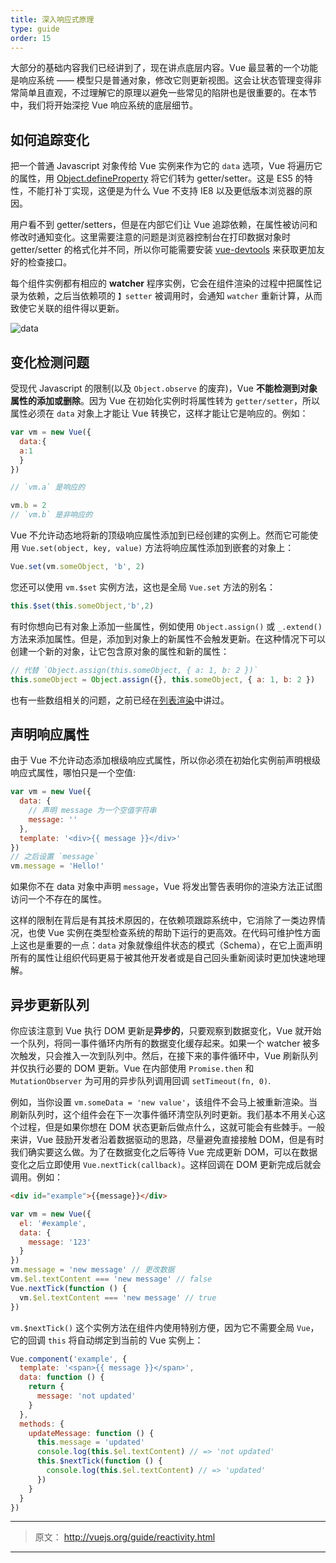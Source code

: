 ```yaml
---
title: 深入响应式原理
type: guide
order: 15
---
```


大部分的基础内容我们已经讲到了，现在讲点底层内容。Vue 最显著的一个功能是响应系统 —— 模型只是普通对象，修改它则更新视图。这会让状态管理变得非常简单且直观，不过理解它的原理以避免一些常见的陷阱也是很重要的。在本节中，我们将开始深挖 Vue 响应系统的底层细节。

## 如何追踪变化

把一个普通 Javascript 对象传给 Vue 实例来作为它的 `data` 选项，Vue 将遍历它的属性，用 [Object.defineProperty](https://developer.mozilla.org/en-US/docs/Web/JavaScript/Reference/Global_Objects/Object/defineProperty) 将它们转为 getter/setter。这是 ES5 的特性，不能打补丁实现，这便是为什么 Vue 不支持 IE8 以及更低版本浏览器的原因。

用户看不到 getter/setters，但是在内部它们让 Vue 追踪依赖，在属性被访问和修改时通知变化。这里需要注意的问题是浏览器控制台在打印数据对象时 getter/setter 的格式化并不同，所以你可能需要安装 [vue-devtools](https://github.com/vuejs/vue-devtools) 来获取更加友好的检查接口。
    
每个组件实例都有相应的 **watcher** 程序实例，它会在组件渲染的过程中把属性记录为依赖，之后当依赖项的 `】setter` 被调用时，会通知 `watcher` 重新计算，从而致使它关联的组件得以更新。

![data](/images/data.png)

## 变化检测问题

受现代 Javascript 的限制(以及 `Object.observe` 的废弃)，Vue **不能检测到对象属性的添加或删除**。因为 Vue 在初始化实例时将属性转为 `getter/setter`，所以属性必须在 `data` 对象上才能让 Vue 转换它，这样才能让它是响应的。例如：

``` js
var vm = new Vue({
  data:{
  a:1
  }
})

// `vm.a` 是响应的

vm.b = 2
// `vm.b` 是非响应的
```

Vue 不允许动态地将新的顶级响应属性添加到已经创建的实例上。然而它可能使用 `Vue.set(object, key, value)` 方法将响应属性添加到嵌套的对象上：

``` js
Vue.set(vm.someObject, 'b', 2)

```
您还可以使用 `vm.$set` 实例方法，这也是全局 `Vue.set` 方法的别名：

``` js
this.$set(this.someObject,'b',2)
```

有时你想向已有对象上添加一些属性，例如使用 `Object.assign()` 或 `_.extend()` 方法来添加属性。但是，添加到对象上的新属性不会触发更新。在这种情况下可以创建一个新的对象，让它包含原对象的属性和新的属性：

``` js
// 代替 `Object.assign(this.someObject, { a: 1, b: 2 })`
this.someObject = Object.assign({}, this.someObject, { a: 1, b: 2 })
```

也有一些数组相关的问题，之前已经在[列表渲染](/guide/list.html#Caveats)中讲过。

## 声明响应属性
由于 Vue 不允许动态添加根级响应式属性，所以你必须在初始化实例前声明根级响应式属性，哪怕只是一个空值:

``` js
var vm = new Vue({
  data: {
    // 声明 message 为一个空值字符串
    message: ''
  },
  template: '<div>{{ message }}</div>'
})
// 之后设置 `message` 
vm.message = 'Hello!'
```
  
如果你不在 data 对象中声明 `message`，Vue 将发出警告表明你的渲染方法正试图访问一个不存在的属性。


这样的限制在背后是有其技术原因的，在依赖项跟踪系统中，它消除了一类边界情况，也使 Vue 实例在类型检查系统的帮助下运行的更高效。在代码可维护性方面上这也是重要的一点：`data` 对象就像组件状态的模式（Schema），在它上面声明所有的属性让组织代码更易于被其他开发者或是自己回头重新阅读时更加快速地理解。

## 异步更新队列

你应该注意到 Vue 执行 DOM 更新是**异步的**，只要观察到数据变化，Vue 就开始一个队列，将同一事件循环内所有的数据变化缓存起来。如果一个 watcher 被多次触发，只会推入一次到队列中。然后，在接下来的事件循环中，Vue 刷新队列并仅执行必要的 DOM 更新。Vue 在内部使用 `Promise.then` 和 `MutationObserver` 为可用的异步队列调用回调 `setTimeout(fn, 0)`.

例如，当你设置 `vm.someData = 'new value'`，该组件不会马上被重新渲染。当刷新队列时，这个组件会在下一次事件循环清空队列时更新。我们基本不用关心这个过程，但是如果你想在 DOM 状态更新后做点什么，这就可能会有些棘手。一般来讲，Vue 鼓励开发者沿着数据驱动的思路，尽量避免直接接触 DOM，但是有时我们确实要这么做。为了在数据变化之后等待 Vue 完成更新 DOM，可以在数据变化之后立即使用 `Vue.nextTick(callback)`。这样回调在 DOM 更新完成后就会调用。例如：

```html
<div id="example">{{message}}</div>
```
``` js
var vm = new Vue({
  el: '#example',
  data: {
    message: '123'
  }
})
vm.message = 'new message' // 更改数据
vm.$el.textContent === 'new message' // false
Vue.nextTick(function () {
  vm.$el.textContent === 'new message' // true
})
```
`vm.$nextTick()` 这个实例方法在组件内使用特别方便，因为它不需要全局 `Vue`，它的回调 `this` 将自动绑定到当前的 Vue 实例上：
``` js
Vue.component('example', {
  template: '<span>{{ message }}</span>',
  data: function () {
    return {
      message: 'not updated'
    }
  },
  methods: {
    updateMessage: function () {
      this.message = 'updated'
      console.log(this.$el.textContent) // => 'not updated'
      this.$nextTick(function () {
        console.log(this.$el.textContent) // => 'updated'
      })
    }
  }
})
```

***

> 原文： http://vuejs.org/guide/reactivity.html

***
